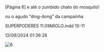 [Página 6]
e até o zumbido chato do mosquito!


ou o agudo “ding-dong” da campainha

SUPERPODERES 11.09MIOLO.indd 10-11

12/09/2024 01:36:28

![6](./img/page_6-01.jpg)
